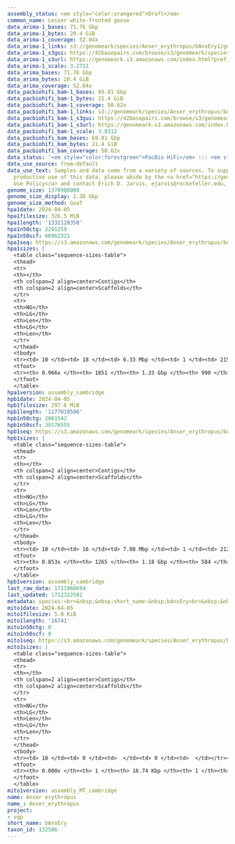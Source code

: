 ```yaml
---
assembly_status: <em style="color:orangered">Draft</em>
common_name: Lesser white-fronted goose
data_arima-1_bases: 71.76 Gbp
data_arima-1_bytes: 20.4 GiB
data_arima-1_coverage: 52.04x
data_arima-1_links: s3://genomeark/species/Anser_erythropus/bAnsEry1/genomic_data/arima/<br>
data_arima-1_s3gui: https://42basepairs.com/browse/s3/genomeark/species/Anser_erythropus/bAnsEry1/genomic_data/arima/
data_arima-1_s3url: https://genomeark.s3.amazonaws.com/index.html?prefix=species/Anser_erythropus/bAnsEry1/genomic_data/arima/
data_arima-1_scale: 3.2731
data_arima_bases: 71.76 Gbp
data_arima_bytes: 20.4 GiB
data_arima_coverage: 52.04x
data_pacbiohifi_bam-1_bases: 69.81 Gbp
data_pacbiohifi_bam-1_bytes: 21.4 GiB
data_pacbiohifi_bam-1_coverage: 50.62x
data_pacbiohifi_bam-1_links: s3://genomeark/species/Anser_erythropus/bAnsEry1/genomic_data/pacbio_hifi/<br>
data_pacbiohifi_bam-1_s3gui: https://42basepairs.com/browse/s3/genomeark/species/Anser_erythropus/bAnsEry1/genomic_data/pacbio_hifi/
data_pacbiohifi_bam-1_s3url: https://genomeark.s3.amazonaws.com/index.html?prefix=species/Anser_erythropus/bAnsEry1/genomic_data/pacbio_hifi/
data_pacbiohifi_bam-1_scale: 3.0312
data_pacbiohifi_bam_bases: 69.81 Gbp
data_pacbiohifi_bam_bytes: 21.4 GiB
data_pacbiohifi_bam_coverage: 50.62x
data_status: '<em style="color:forestgreen">PacBio HiFi</em> ::: <em style="color:forestgreen">Arima</em>'
data_use_source: from-default
data_use_text: Samples and data come from a variety of sources. To support fair and
  productive use of this data, please abide by the <a href="https://genome10k.soe.ucsc.edu/data-use-policies/">Data
  Use Policy</a> and contact Erich D. Jarvis, ejarvis@rockefeller.edu, with any questions.
genome_size: 1378980000
genome_size_display: 1.38 Gbp
genome_size_method: GoaT
hpa1date: 2024-04-05
hpa1filesize: 326.5 MiB
hpa1length: '1332120350'
hpa1n50ctg: 2291259
hpa1n50scf: 66962321
hpa1seq: https://s3.amazonaws.com/genomeark/species/Anser_erythropus/bAnsEry1/assembly_cambridge/bAnsEry1.hap1.asm.20240405.fasta.gz
hpa1sizes: |
  <table class="sequence-sizes-table">
  <thead>
  <tr>
  <th></th>
  <th colspan=2 align=center>Contigs</th>
  <th colspan=2 align=center>Scaffolds</th>
  </tr>
  <tr>
  <th>NG</th>
  <th>LG</th>
  <th>Len</th>
  <th>LG</th>
  <th>Len</th>
  </tr>
  </thead>
  <tbody>
  <tr><td> 10 </td><td> 18 </td><td> 6.33 Mbp </td><td> 1 </td><td> 215.45 Mbp </td></tr><tr><td> 20 </td><td> 44 </td><td> 4.82 Mbp </td><td> 2 </td><td> 161.80 Mbp </td></tr><tr><td> 30 </td><td> 76 </td><td> 3.91 Mbp </td><td> 3 </td><td> 122.06 Mbp </td></tr><tr><td> 40 </td><td> 116 </td><td> 3.04 Mbp </td><td> 4 </td><td> 80.25 Mbp </td></tr><tr style="background-color:#cccccc;"><td> 50 </td><td> 168 </td><td style="background-color:#88ff88;"> 2.29 Mbp </td><td> 6 </td><td style="background-color:#88ff88;"> 66.96 Mbp </td></tr><tr><td> 60 </td><td> 238 </td><td> 1.73 Mbp </td><td> 9 </td><td> 34.04 Mbp </td></tr><tr><td> 70 </td><td> 336 </td><td> 1.18 Mbp </td><td> 15 </td><td> 22.97 Mbp </td></tr><tr><td> 80 </td><td> 482 </td><td> 0.75 Mbp </td><td> 24 </td><td> 7.60 Mbp </td></tr><tr><td> 90 </td><td> 773 </td><td> 285.79 Kbp </td><td> 118 </td><td> 0.56 Mbp </td></tr><tr><td> 100 </td><td> 0 </td><td>  </td><td> 0 </td><td>  </td></tr></tbody>
  <tfoot>
  <tr><th> 0.966x </th><th> 1851 </th><th> 1.33 Gbp </th><th> 990 </th><th> 1.33 Gbp </th></tr>
  </tfoot>
  </table>
hpa1version: assembly_cambridge
hpb1date: 2024-04-05
hpb1filesize: 297.6 MiB
hpb1length: '1177019596'
hpb1n50ctg: 2061542
hpb1n50scf: 39176555
hpb1seq: https://s3.amazonaws.com/genomeark/species/Anser_erythropus/bAnsEry1/assembly_cambridge/bAnsEry1.hap2.asm.20240405.fasta.gz
hpb1sizes: |
  <table class="sequence-sizes-table">
  <thead>
  <tr>
  <th></th>
  <th colspan=2 align=center>Contigs</th>
  <th colspan=2 align=center>Scaffolds</th>
  </tr>
  <tr>
  <th>NG</th>
  <th>LG</th>
  <th>Len</th>
  <th>LG</th>
  <th>Len</th>
  </tr>
  </thead>
  <tbody>
  <tr><td> 10 </td><td> 16 </td><td> 7.08 Mbp </td><td> 1 </td><td> 212.18 Mbp </td></tr><tr><td> 20 </td><td> 40 </td><td> 4.83 Mbp </td><td> 2 </td><td> 160.75 Mbp </td></tr><tr><td> 30 </td><td> 73 </td><td> 3.70 Mbp </td><td> 3 </td><td> 121.93 Mbp </td></tr><tr><td> 40 </td><td> 116 </td><td> 2.83 Mbp </td><td> 4 </td><td> 80.43 Mbp </td></tr><tr style="background-color:#cccccc;"><td> 50 </td><td> 173 </td><td style="background-color:#88ff88;"> 2.06 Mbp </td><td> 7 </td><td style="background-color:#88ff88;"> 39.18 Mbp </td></tr><tr><td> 60 </td><td> 249 </td><td> 1.51 Mbp </td><td> 11 </td><td> 23.13 Mbp </td></tr><tr><td> 70 </td><td> 366 </td><td> 0.94 Mbp </td><td> 18 </td><td> 17.62 Mbp </td></tr><tr><td> 80 </td><td> 591 </td><td> 380.39 Kbp </td><td> 67 </td><td> 0.85 Mbp </td></tr><tr><td> 90 </td><td> 0 </td><td>  </td><td> 0 </td><td>  </td></tr><tr><td> 100 </td><td> 0 </td><td>  </td><td> 0 </td><td>  </td></tr></tbody>
  <tfoot>
  <tr><th> 0.853x </th><th> 1265 </th><th> 1.18 Gbp </th><th> 584 </th><th> 1.18 Gbp </th></tr>
  </tfoot>
  </table>
hpb1version: assembly_cambridge
last_raw_data: 1711960694
last_updated: 1712322501
metadata: species:<br>&nbsp;&nbsp;short_name:&nbsp;bAnsEry<br>&nbsp;&nbsp;name:&nbsp;Anser&nbsp;erythropus<br>&nbsp;&nbsp;taxon_id:&nbsp;132586<br>&nbsp;&nbsp;common_name:&nbsp;Lesser&nbsp;white-fronted&nbsp;goose<br>&nbsp;&nbsp;order:<br>&nbsp;&nbsp;&nbsp;&nbsp;name:&nbsp;Anseriformes<br>&nbsp;&nbsp;family:<br>&nbsp;&nbsp;&nbsp;&nbsp;name:&nbsp;Anatidae<br>&nbsp;&nbsp;individuals:<br>&nbsp;&nbsp;&nbsp;&nbsp;-&nbsp;short_name:&nbsp;bAnsEry1<br>&nbsp;&nbsp;&nbsp;&nbsp;&nbsp;&nbsp;biosample_id:&nbsp;SAMEA113398961<br>&nbsp;&nbsp;&nbsp;&nbsp;&nbsp;&nbsp;sex:&nbsp;male<br>&nbsp;&nbsp;genome_size:&nbsp;1378980000<br>&nbsp;&nbsp;genome_size_method:&nbsp;GoaT<br>&nbsp;&nbsp;project:&nbsp;[&nbsp;vgp&nbsp;]<br>
mito1date: 2024-04-05
mito1filesize: 5.0 KiB
mito1length: '16741'
mito1n50ctg: 0
mito1n50scf: 0
mito1seq: https://s3.amazonaws.com/genomeark/species/Anser_erythropus/bAnsEry1/assembly_MT_cambridge/bAnsEry1.MT.20240405.fasta.gz
mito1sizes: |
  <table class="sequence-sizes-table">
  <thead>
  <tr>
  <th></th>
  <th colspan=2 align=center>Contigs</th>
  <th colspan=2 align=center>Scaffolds</th>
  </tr>
  <tr>
  <th>NG</th>
  <th>LG</th>
  <th>Len</th>
  <th>LG</th>
  <th>Len</th>
  </tr>
  </thead>
  <tbody>
  <tr><td> 10 </td><td> 0 </td><td>  </td><td> 0 </td><td>  </td></tr><tr><td> 20 </td><td> 0 </td><td>  </td><td> 0 </td><td>  </td></tr><tr><td> 30 </td><td> 0 </td><td>  </td><td> 0 </td><td>  </td></tr><tr><td> 40 </td><td> 0 </td><td>  </td><td> 0 </td><td>  </td></tr><tr style="background-color:#cccccc;"><td> 50 </td><td> 0 </td><td style="background-color:#ff8888;">  </td><td> 0 </td><td style="background-color:#ff8888;">  </td></tr><tr><td> 60 </td><td> 0 </td><td>  </td><td> 0 </td><td>  </td></tr><tr><td> 70 </td><td> 0 </td><td>  </td><td> 0 </td><td>  </td></tr><tr><td> 80 </td><td> 0 </td><td>  </td><td> 0 </td><td>  </td></tr><tr><td> 90 </td><td> 0 </td><td>  </td><td> 0 </td><td>  </td></tr><tr><td> 100 </td><td> 0 </td><td>  </td><td> 0 </td><td>  </td></tr></tbody>
  <tfoot>
  <tr><th> 0.000x </th><th> 1 </th><th> 16.74 Kbp </th><th> 1 </th><th> 16.74 Kbp </th></tr>
  </tfoot>
  </table>
mito1version: assembly_MT_cambridge
name: Anser erythropus
name_: Anser_erythropus
project:
- vgp
short_name: bAnsEry
taxon_id: 132586
---
```

